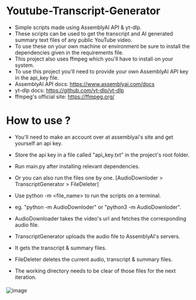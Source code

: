 # Youtube-Transcript-Generator
- Simple scripts made using AssemblyAI API & yt-dlp.
- These scripts can be used to get the transcript and AI generated summary text files of any public YouTube video.
- To use these on your own machine or environment be sure to install the dependencies given in the requirements file.
- This project also uses ffmpeg which you'll have to install on your system.
- To use this project you'll need to provide your own AssemblyAI API key in the api_key file.
- AssemblyAI API docs: https://www.assemblyai.com/docs
- yt-dlp docs: https://github.com/yt-dlp/yt-dlp
- ffmpeg's official site: https://ffmpeg.org/


# How to use ?
- You'll need to make an account over at assemblyai's site and get yourself an api key.
- Store the api key in a file called "api_key.txt" in the project's root folder.
- Run main.py after installing relevant dependencies.
- Or you can also run the files one by one. [AudioDownloder > TranscriptGenerator > FileDeleter]
- Use python -m <file_name> to run the scripts on a terminal. 
- eg. "python -m AudioDownloder" or "python3 -m AudioDownloder".

- AudioDownloader takes the video's url and fetches the corresponding audio file.

- TranscriptGenerator uploads the audio file to AssemblyAI's servers.
- It gets the transcript & summary files.

- FileDeleter deletes the current audio, transcript & summary files.
- The working directory needs to be clear of those files for the next iteration.


####

![image](https://drive.google.com/uc?export=view&id=1PaEBO5KtX_aVjALsDA8_ATO82KLTXvYK)
